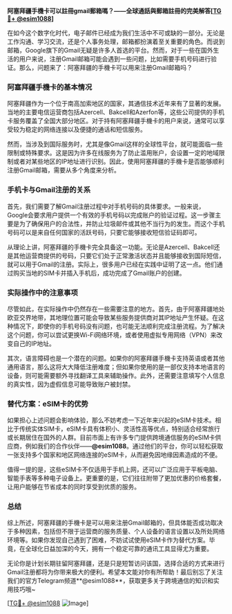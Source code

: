 **阿塞拜疆手機卡可以註冊gmail郵箱嗎？——全球通話與郵箱註冊的完美解答[[TG💪+ @esim1088](https://t.me/s/esim1088)]**

在如今这个数字化时代，电子邮件已经成为我们生活中不可或缺的一部分。无论是工作沟通、学习交流，还是个人事务处理，邮箱都扮演着至关重要的角色。而说到邮箱，Google旗下的Gmail无疑是许多人首选的平台。然而，对于一些在国外生活的用户来说，注册Gmail邮箱可能会遇到一些问题，比如需要手机号码进行验证。那么，问题来了：阿塞拜疆的手機卡可以用来注册Gmail邮箱吗？

### 阿塞拜疆手機卡的基本情况

阿塞拜疆作为一个位于南高加索地区的国家，其通信技术近年来有了显著的发展。当地的主要电信运营商包括Azercell、Bakcell和Azerfon等，这些公司提供的手机卡服务覆盖了全国大部分地区。对于持有阿塞拜疆手機卡的用户来说，通常可以享受较为稳定的网络连接以及便捷的通话和短信服务。

然而，当涉及到国际服务时，尤其是像Gmail这样的全球性平台，就可能面临一些限制或特殊要求。这是因为许多在线服务为了防止滥用账户，会设置一定的地域限制或者对某些地区的IP地址进行识别。因此，使用阿塞拜疆的手機卡是否能够顺利注册Gmail邮箱，需要从多个角度来分析。

### 手机卡与Gmail注册的关系

首先，我们需要了解Gmail注册过程中对手机号码的具体要求。一般来说，Google会要求用户提供一个有效的手机号码以完成账户的验证过程。这一步骤主要是为了确保用户的合法性，并防止垃圾邮件或其他不当行为的发生。而这个手机号码可以是来自任何国家的活跃号码，只要它能够接收短信验证码即可。

从理论上讲，阿塞拜疆的手機卡完全具备这一功能。无论是Azercell、Bakcell还是其他运营商提供的号码，只要它们处于正常激活状态并且能够接收到国际短信，就可以用于Gmail的注册。实际上，很多用户已经在实践中证明了这一点。他们通过购买当地的SIM卡并插入手机后，成功完成了Gmail账户的创建。

### 实际操作中的注意事项

尽管如此，在实际操作中仍然存在一些需要注意的地方。首先，由于阿塞拜疆地处欧亚交界地带，其地理位置可能会导致某些服务提供商对其IP地址产生怀疑。在这种情况下，即使你的手机号码没有问题，也可能无法顺利完成注册流程。为了解决这个问题，你可以尝试更换Wi-Fi网络环境，或者使用虚拟专用网络（VPN）来改变自己的IP地址。

其次，语言障碍也是一个潜在的问题。如果你的阿塞拜疆手機卡支持英语或者其他通用语言，那么这将大大降低注册难度；但如果你使用的是一部仅支持本地语言的设备，则可能需要额外寻找翻译工具来辅助操作。此外，还需要注意填写个人信息的真实性，因为虚假信息可能导致账户被封禁。

### 替代方案：eSIM卡的优势

如果担心上述问题会影响体验，那么不妨考虑一下近年来兴起的eSIM卡技术。相比于传统实体SIM卡，eSIM卡具有体积小、灵活性高等优点，特别适合经常旅行或长期居住在国外的人群。目前市面上有许多专门提供跨境通信服务的eSIM卡供应商，例如我们的合作伙伴——**@esim1088**。通过他们的平台，你可以轻松获取一张支持多个国家和地区网络连接的eSIM卡，从而避免因地缘因素造成的不便。

值得一提的是，这些eSIM卡不仅适用于手机上网，还可以广泛应用于平板电脑、智能手表等多种电子设备上。更重要的是，它们往往附带了更加优惠的价格套餐，让用户能够在节省成本的同时享受到优质的服务。

### 总结

综上所述，阿塞拜疆的手機卡是可以用来注册Gmail邮箱的，但具体能否成功取决于多种因素，包括但不限于运营商的服务质量、个人设备的语言设置以及所处网络环境等。如果你发现自己遇到了困难，不妨试试使用eSIM卡作为替代方案。毕竟，在全球化日益加深的今天，拥有一个稳定可靠的通讯工具显得尤为重要。

无论你是计划长期驻留阿塞拜疆，还是只是短暂访问该国，选择合适的方式来进行Gmail注册都将为你带来极大的便利。希望本文能对你有所帮助！最后别忘了关注我们的官方Telegram频道**@esim1088**，获取更多关于跨境通信的知识和实用技巧哦~

[[TG💪+ @esim1088](https://t.me/s/esim1088) ![Image](https://i.postimg.cc/4NQfJmqS/Snipaste-2025-05-13-00-14-12.png)]